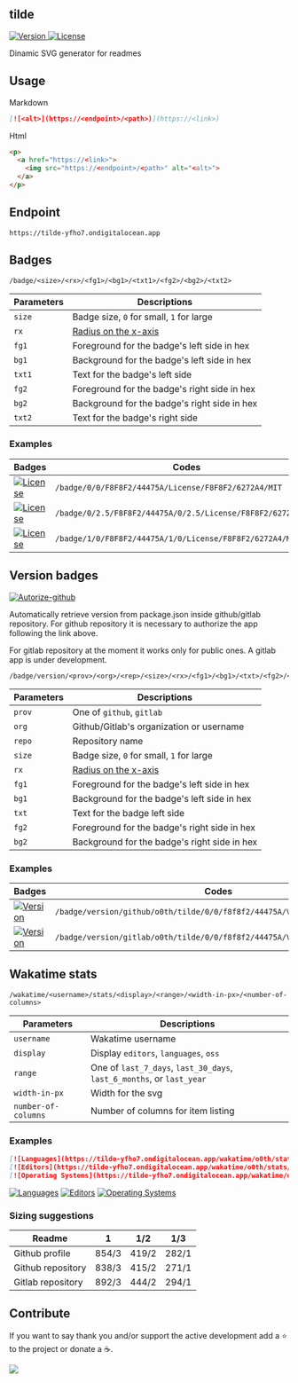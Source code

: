 ## tilde

<p>
  <a href="https://github.com/o0th/tilde">
    <img src="https://tilde-yfho7.ondigitalocean.app/badge/version/github/o0th/tilde/0/0/f8f8f2/44475a/Version/f8f8f2/ff79c6" alt="Version">
  </a>
  <a href="/LICENSE">
    <img src="https://tilde-yfho7.ondigitalocean.app/badge/0/0/F8F8F2/44475A/License/F8F8F2/6272A4/MIT" alt="License">
  </a>
</p>

Dinamic SVG generator for readmes

## Usage

Markdown

```markdown
[![<alt>](https://<endpoint>/<path>)](https://<link>)
```

Html

```html
<p>
  <a href="https://<link>">
    <img src="https://<endpoint>/<path>" alt="<alt>">
  </a>
</p>
```

## Endpoint

```
https://tilde-yfho7.ondigitalocean.app
```

## Badges

```
/badge/<size>/<rx>/<fg1>/<bg1>/<txt1>/<fg2>/<bg2>/<txt2>
```

| Parameters | Descriptions                                                                          |
| ---------- | ------------------------------------------------------------------------------------- |
| `size`     | Badge size, `0` for small, `1` for large                                              |
| `rx`       | [Radius on the x-axis](https://developer.mozilla.org/en-US/docs/Web/SVG/Attribute/rx) |
| `fg1`      | Foreground for the badge's left side in hex                                           |
| `bg1`      | Background for the badge's left side in hex                                           |
| `txt1`     | Text for the badge's left side                                                        |
| `fg2`      | Foreground for the badge's right side in hex                                          |
| `bg2`      | Background for the badge's right side in hex                                          |
| `txt2`     | Text for the badge's right side                                                       |

### Examples

| Badges                                                                                                                                  | Codes                                                        |
| --------------------------------------------------------------------------------------------------------------------------------------- | ------------------------------------------------------------ |
| [![License](https://tilde-yfho7.ondigitalocean.app/badge/0/0/F8F8F2/44475A/License/F8F8F2/6272A4/MIT)](https://github.com/o0th/tilde)   | `/badge/0/0/F8F8F2/44475A/License/F8F8F2/6272A4/MIT`         |
| [![License](https://tilde-yfho7.ondigitalocean.app/badge/0/2.5/F8F8F2/44475A/License/F8F8F2/6272A4/MIT)](https://github.com/o0th/tilde) | `/badge/0/2.5/F8F8F2/44475A/0/2.5/License/F8F8F2/6272A4/MIT` |
| [![License](https://tilde-yfho7.ondigitalocean.app/badge/1/0/F8F8F2/44475A/License/F8F8F2/6272A4/MIT)](https://github.com/o0th/tilde)   | `/badge/1/0/F8F8F2/44475A/1/0/License/F8F8F2/6272A4/MIT`     |

## Version badges

[![Autorize-github](https://tilde-yfho7.ondigitalocean.app/badge/0/0/F8F8F2/44475A/Github/F8F8F2/6272A4/Authorize)](https://github.com/apps/o0th-tilde)

Automatically retrieve version from package.json inside github/gitlab repository. For github repository
it is necessary to authorize the app following the link above.

For gitlab repository at the moment it works only for public ones. A gitlab app is under development.

```
/badge/version/<prov>/<org>/<rep>/<size>/<rx>/<fg1>/<bg1>/<txt>/<fg2>/<bg2>
```

| Parameters | Descriptions                                                                          |
| ---------- | ------------------------------------------------------------------------------------- |
| `prov`     | One of `github`, `gitlab`                                                             |
| `org`      | Github/Gitlab's organization or username                                              |
| `repo`     | Repository name                                                                       |
| `size`     | Badge size, `0` for small, `1` for large                                              |
| `rx`       | [Radius on the x-axis](https://developer.mozilla.org/en-US/docs/Web/SVG/Attribute/rx) |
| `fg1`      | Foreground for the badge's left side in hex                                           |
| `bg1`      | Background for the badge's left side in hex                                           |
| `txt`      | Text for the badge left side                                                          |
| `fg2`      | Foreground for the badge's right side in hex                                          |
| `bg2`      | Background for the badge's right side in hex                                          |

### Examples

| Badges                                                                                                                                                       | Codes                                                                      |
| ------------------------------------------------------------------------------------------------------------------------------------------------------------ | -------------------------------------------------------------------------- |
| [![Version](https://tilde-yfho7.ondigitalocean.app/badge/version/github/o0th/tilde/0/0/f8f8f2/44475A/Version/f8f8f2/ff79c6)](https://github.com/o0th/tilde)  | `/badge/version/github/o0th/tilde/0/0/f8f8f2/44475A/Version/f8f8f2/ff79c6` |
| [![Version](https://tilde-yfho7.ondigitalocean.app/badge/version/gitlab/o0th/tilde/0/0/f8f8f2/44475A/Version/f8f8f2/ff79c6)](https://github.com/o0th/tilde)  | `/badge/version/gitlab/o0th/tilde/0/0/f8f8f2/44475A/Version/f8f8f2/ff79c6` |


## Wakatime stats

```
/wakatime/<username>/stats/<display>/<range>/<width-in-px>/<number-of-columns>
```

| Parameters          | Descriptions                                                          |
| ------------------- | --------------------------------------------------------------------- |
| `username`          | Wakatime username                                                     |
| `display`           | Display `editors`, `languages`, `oss`                                 |
| `range`             | One of `last_7_days`, `last_30_days`, `last_6_months`, or `last_year` |
| `width-in-px`       | Width for the svg                                                     |
| `number-of-columns` | Number of columns for item listing                                    |

### Examples

```markdown
[![Languages](https://tilde-yfho7.ondigitalocean.app/wakatime/o0th/stats/languages/last_7_days/838/3)](https://github.com/o0th/tilde)
[![Editors](https://tilde-yfho7.ondigitalocean.app/wakatime/o0th/stats/editors/last_7_days/415/2)](https://github.com/o0th/tilde)
[![Operating Systems](https://tilde-yfho7.ondigitalocean.app/wakatime/o0th/stats/oss/last_7_days/415/2)](https://github.com/o0th/tilde)
```

[![Languages](https://tilde-yfho7.ondigitalocean.app/wakatime/o0th/stats/languages/last_7_days/838/3)](https://github.com/o0th/tilde)
[![Editors](https://tilde-yfho7.ondigitalocean.app/wakatime/o0th/stats/editors/last_7_days/415/2)](https://github.com/o0th/tilde)
[![Operating Systems](https://tilde-yfho7.ondigitalocean.app/wakatime/o0th/stats/oss/last_7_days/415/2)](https://github.com/o0th/tilde)

### Sizing suggestions

| Readme            | 1         | 1/2       | 1/3       |
| ----------------- | :-------: | :-------: | :-------: |
| Github profile    | 854/3     | 419/2     | 282/1     |
| Github repository | 838/3     | 415/2     | 271/1     |
| Gitlab repository | 892/3     | 444/2     | 294/1     |

## Contribute

If you want to say thank you and/or support the active development add a :star:
to the project or donate a :coffee:.

<a href="https://www.buymeacoffee.com/o0th">
  <img src="https://img.buymeacoffee.com/button-api/?text=Buy me a coffee&emoji=&slug=o0th&button_colour=FFDD00&font_colour=000000&font_family=Cookie&outline_colour=000000&coffee_colour=ffffff">
</a>

